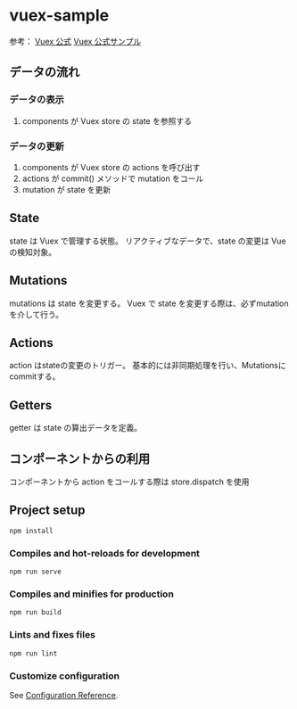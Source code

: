 # vuex-sample

参考：
[Vuex 公式](https://vuex.vuejs.org/ja/)
[Vuex 公式サンプル](https://github.com/vuejs/vuex/tree/main/examples/composition)


## データの流れ
### データの表示
1. components が Vuex store の state を参照する

### データの更新
1. components が Vuex store の actions を呼び出す
2. actions が commit() メソッドで mutation をコール
3. mutation が state を更新

## State
state は Vuex で管理する状態。
リアクティブなデータで、state の変更は Vue の検知対象。

## Mutations
mutations は state を変更する。
Vuex で state を変更する際は、必ずmutationを介して行う。

## Actions
action はstateの変更のトリガー。
基本的には非同期処理を行い、Mutationsにcommitする。

## Getters
getter は state の算出データを定義。

## コンポーネントからの利用
コンポーネントから action をコールする際は store.dispatch を使用

## Project setup
```
npm install
```

### Compiles and hot-reloads for development
```
npm run serve
```

### Compiles and minifies for production
```
npm run build
```

### Lints and fixes files
```
npm run lint
```

### Customize configuration
See [Configuration Reference](https://cli.vuejs.org/config/).
